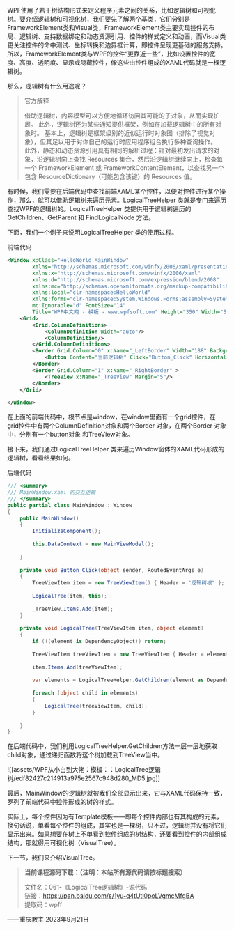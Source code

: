WPF使用了若干树结构形式来定义程序元素之间的关系，比如逻辑树和可视化树。要介绍逻辑树和可视化树，我们要先了解两个基类，它们分别是FrameworkElement类和Visual类，FrameworkElement类主要实现控件的布局、逻辑树、支持数据绑定和动态资源引用、控件的样式定义和动画，而Visual类更关注控件的命中测试、坐标转换和边界框计算，即控件呈现更基础的服务支持。所以，FrameworkElement类与WPF的控件“更靠近一些”，比如设置控件的宽度、高度、透明度、显示或隐藏控件，像这些由控件组成的XAML代码就是一棵逻辑树。

那么，逻辑树有什么用途呢？

> 官方解释
> 
> 借助逻辑树，内容模型可以方便地循环访问其可能的子对象，从而实现扩展。 此外，逻辑树还为某些通知提供框架，例如在加载逻辑树中的所有对象时。 基本上，逻辑树是框架级别的近似运行时对象图（排除了视觉对象），但其足以用于对你自己的运行时应用程序组合执行多种查询操作。  
> 此外，静态和动态资源引用具有相同的解析过程：针对最初发出请求的对象，沿逻辑树向上查找 Resources 集合，然后沿逻辑树继续向上，检查每一个 FrameworkElement 或 FrameworkContentElement，以查找另一个包含 ResourceDictionary（可能包含该键）的 Resources 值。

有时候，我们需要在后端代码中查找前端XAML某个控件，以便对控件进行某个操作，那么，就可以借助逻辑树来遍历元素。LogicalTreeHelper 类就是专门来遍历查找WPF的逻辑树的。LogicalTreeHelper 类提供用于逻辑树遍历的 GetChildren、GetParent 和 FindLogicalNode 方法。

下面，我们一个例子来说明LogicalTreeHelper 类的使用过程。

前端代码

```xml
<Window x:Class="HelloWorld.MainWindow"
        xmlns="http://schemas.microsoft.com/winfx/2006/xaml/presentation"
        xmlns:x="http://schemas.microsoft.com/winfx/2006/xaml"
        xmlns:d="http://schemas.microsoft.com/expression/blend/2008"
        xmlns:mc="http://schemas.openxmlformats.org/markup-compatibility/2006"
        xmlns:local="clr-namespace:HelloWorld" 
        xmlns:forms="clr-namespace:System.Windows.Forms;assembly=System.Windows.Forms"
        mc:Ignorable="d" FontSize="14"
        Title="WPF中文网 - 模板 - www.wpfsoft.com" Height="350" Width="500">    
    <Grid>
        <Grid.ColumnDefinitions>
            <ColumnDefinition Width="auto"/>
            <ColumnDefinition/>
        </Grid.ColumnDefinitions>
        <Border Grid.Column="0" x:Name="_LeftBorder" Width="188" Background="LightCyan">
            <Button Content="当前逻辑树" Click="Button_Click" HorizontalAlignment="Center" VerticalAlignment="Center"/>
        </Border>
        <Border Grid.Column="1" x:Name="_RightBorder" >
            <TreeView x:Name="_TreeView" Margin="5"/>
        </Border>
    </Grid>
    
</Window>
```

在上面的前端代码中，根节点是window，在window里面有一个grid控件，在grid控件中有两个ColumnDefinition对象和两个Border 对象，在两个Border 对象中，分别有一个button对象 和TreeView对象。

接下来，我们通过LogicalTreeHelper 类来遍历Window窗体的XAML代码形成的逻辑树，看看结果如何。

后端代码

```cs
/// <summary>
/// MainWindow.xaml 的交互逻辑
/// </summary>
public partial class MainWindow : Window
{
    public MainWindow()
    {
        InitializeComponent();
 
        this.DataContext = new MainViewModel();           
 
    }
 
    private void Button_Click(object sender, RoutedEventArgs e)
    {
        TreeViewItem item = new TreeViewItem() { Header = "逻辑树根" };
 
        LogicalTree(item, this);
 
        _TreeView.Items.Add(item);
    }
 
    private void LogicalTree(TreeViewItem item, object element)
    {
        if (!(element is DependencyObject)) return;
 
        TreeViewItem treeViewItem = new TreeViewItem { Header = element.GetType().Name };
 
        item.Items.Add(treeViewItem);
 
        var elements = LogicalTreeHelper.GetChildren(element as DependencyObject);
 
        foreach (object child in elements)
        {
            LogicalTree(treeViewItem, child);
        }
            
    }
}
```

在后端代码中，我们利用LogicalTreeHelper.GetChildren方法一层一层地获取child对象，通过递归函数将这个树加载到TreeView当中。

![[assets/WPF从小白到大佬：模板：：LogicalTree逻辑树/edf82427c214913a975e2567c948d280_MD5.jpg]]

最后，MainWindow的逻辑树就被我们全部显示出来，它与XAML代码保持一致，罗列了前端代码中控件形成的树的样式。

实际上，每个控件因为有Template模板——即每个控件内部也有其构成的元素，换句话说，单看每个控件的组成，其实也是一棵树，只不过，逻辑树并没有将它们显示出来。如果想要在树上不单看到控件组成的树结构，还要看到控件的内部组成结构，那就得用可视化树（VisualTree）。

下一节，我们来介绍VisualTree。

> **当前课程源码下载：（注明：本站所有源代码请按标题搜索）**
> 
> 文件名：061-《LogicalTree逻辑树》-源代码  
> 链接：https://pan.baidu.com/s/1yu-q4tUtl0poLVgmcMfgBA  
> 提取码：wpff

——重庆教主 2023年9月21日



